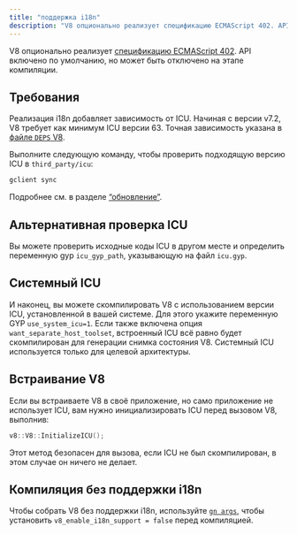 ```yaml
---
title: "поддержка i18n"
description: "V8 опционально реализует спецификацию ECMAScript 402. API включено по умолчанию, но может быть отключено на этапе компиляции."
---
```

V8 опционально реализует [спецификацию ECMAScript 402](https://tc39.es/ecma402/). API включено по умолчанию, но может быть отключено на этапе компиляции.

## Требования

Реализация i18n добавляет зависимость от ICU. Начиная с версии v7.2, V8 требует как минимум ICU версии 63. Точная зависимость указана в [файле `DEPS` V8](https://chromium.googlesource.com/v8/v8.git/+/master/DEPS).

Выполните следующую команду, чтобы проверить подходящую версию ICU в `third_party/icu`:

```bash
gclient sync
```

Подробнее см. в разделе [“обновление”](/docs/source-code#staying-up-to-date).

## Альтернативная проверка ICU

Вы можете проверить исходные коды ICU в другом месте и определить переменную gyp `icu_gyp_path`, указывающую на файл `icu.gyp`.

## Системный ICU

И наконец, вы можете скомпилировать V8 с использованием версии ICU, установленной в вашей системе. Для этого укажите переменную GYP `use_system_icu=1`. Если также включена опция `want_separate_host_toolset`, встроенный ICU всё равно будет скомпилирован для генерации снимка состояния V8. Системный ICU используется только для целевой архитектуры.

## Встраивание V8

Если вы встраиваете V8 в своё приложение, но само приложение не использует ICU, вам нужно инициализировать ICU перед вызовом V8, выполнив:

```cpp
v8::V8::InitializeICU();
```

Этот метод безопасен для вызова, если ICU не был скомпилирован, в этом случае он ничего не делает.

## Компиляция без поддержки i18n

Чтобы собрать V8 без поддержки i18n, используйте [`gn args`](/docs/build-gn#gn), чтобы установить `v8_enable_i18n_support = false` перед компиляцией.

